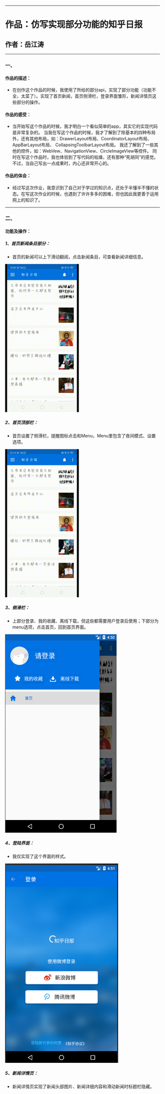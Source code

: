 *** 
# 作品：仿写实现部分功能的知乎日报
## 作者：岳江涛
----
### 一、
#### 作品的描述：
* 在创作这个作品的时候，我使用了所给的部分api，实现了部分功能（功能不全，太菜了）。实现了首页新闻，首页侧滑栏，登录界面雏形，新闻详情页这些部分的操作。

#### 作品的感受：
* 当开始写这个作品的时候，我才明白一个看似简单的app，其实它的实现代码是非常复杂的。
 当我在写这个作品的时候，我才了解到了除基本的四种布局外，还有其他布局，如：DrawerLayout布局、CoordinatorLayout布局、AppBarLayout布局、
     CollapsingToolbarLayout布局。
 我还了解到了一些其他的控件，如：WebVew、NavigationView、CircleImageView等控件。
 同时在写这个作品时，我也体验到了写代码的枯燥，还有那种“死胡同”的感觉。
 不过，当自己写出一点成果时，内心还非常开心的。
 
 #### 作品的体会：
 * 经过写这次作业，我意识到了自己对于学过的知识点，还处于半懂半不懂的状态。在写这次作业的时候，也遇到了许许多多的困难，但也因此我更善于运用网上的知识了。
 ----
 ### 二、
 #### 功能及操作：
 ##### 1、首页新闻条目部分：
 * 首页的新闻可以上下滑动翻阅，点击新闻条目，可查看新闻详细信息。
 
 ![](https://github.com/Yuejiangtao/Zhihu/blob/master/1551413506446.gif)
 ##### 2、首页顶部栏：
 * 首页设置了侧滑栏，提醒图标点击和Menu，Menu里包含了夜间模式、设置选项。
 
 ![](https://github.com/Yuejiangtao/Zhihu/blob/master/1551413674334.gif)
 ##### 3、侧滑栏：
 * 上部分登录、我的收藏、离线下载，但这些都需要用户登录后使用；下部分为menu选项，点击首页，回到首页界面。
 
 ![](https://github.com/Yuejiangtao/Zhihu/blob/master/QQ%E5%9B%BE%E7%89%8720190301125201.png)
 ##### 4、登陆界面：
 * 我仅实现了这个界面的样式。
 
 ![](https://github.com/Yuejiangtao/Zhihu/blob/master/QQ%E5%9B%BE%E7%89%8720190301125139.png)
 ##### 5、新闻详情页：
 * 新闻详情页实现了新闻头部图片、新闻详细内容和滑动新闻时标题栏隐藏。
